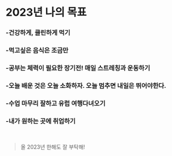 # 2023년 나의 목표

### -건강하게, 클린하게 먹기
### -먹고싶은 음식은 조금만
### -공부는 체력이 필요한 장기전! 매일 스트레칭과 운동하기
### -오늘 배운 것은 오늘 소화하자. 오늘 멈추면 내일은 뛰어야한다.
### -수업 마무리 잘하고 유럽 여행다녀오기
### -내가 원하는 곳에 취업하기
<br>

> 올 2023년 한해도 잘 부탁해!